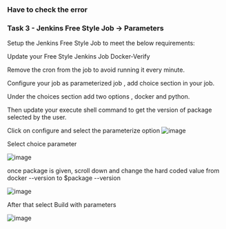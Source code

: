 ### Have to check the error

### Task 3 - Jenkins Free Style Job -> Parameters

Setup the Jenkins Free Style Job to meet the below requirements:

Update your Free Style Jenkins Job Docker-Verify

Remove the cron from the job to avoid running it every minute.

Configure your job as parameterized job , add choice section in your job.

Under the choices section add two options , docker and python.

Then update your execute shell command to get the version of package selected by the user.

Click on configure and select the parameterize option
![image](https://github.com/user-attachments/assets/ef41cba1-e3e4-4513-96ae-82394c4edd5f)

Select choice parameter

![image](https://github.com/user-attachments/assets/3bb3aef5-9194-404d-a7e1-49de5ea935d3)

once package is given, scroll down and change the hard coded value from docker --version to $package --version


![image](https://github.com/user-attachments/assets/7ea653bd-43ae-4fce-9b95-40fcda0a28c4)

After that select Build with parameters

![image](https://github.com/user-attachments/assets/acdac34a-0933-4a6a-8c36-0abda4588b10)






